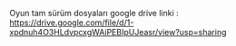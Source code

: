 Oyun tam sürüm dosyaları google drive linki : https://drive.google.com/file/d/1-xpdnuh4O3HLdvpcxgWAiPEBIpUJeasr/view?usp=sharing
